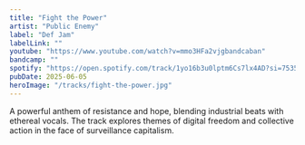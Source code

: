 ```yaml
---
title: "Fight the Power"
artist: "Public Enemy"
label: "Def Jam"
labelLink: ""
youtube: "https://www.youtube.com/watch?v=mmo3HFa2vjgbandcaban"
bandcamp: ""
spotify: "https://open.spotify.com/track/1yo16b3u0lptm6Cs7lx4AD?si=75359ba3ae2d4e94"
pubDate: 2025-06-05
heroImage: "/tracks/fight-the-power.jpg"
---
```


A powerful anthem of resistance and hope, blending industrial beats with ethereal vocals. The track explores themes of digital freedom and collective action in the face of surveillance capitalism. 
